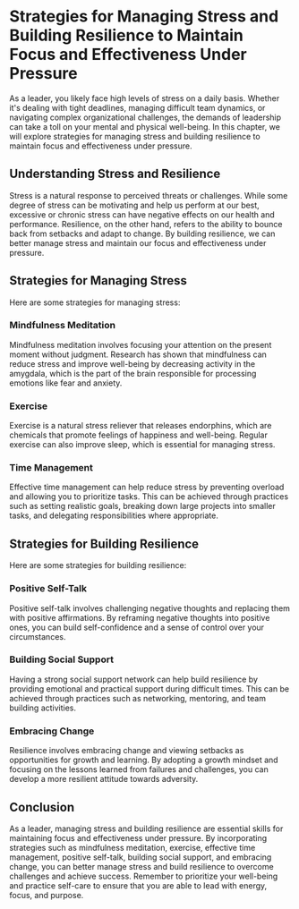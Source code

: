 Strategies for Managing Stress and Building Resilience to Maintain Focus and Effectiveness Under Pressure
======================================================================================================================================================

As a leader, you likely face high levels of stress on a daily basis. Whether it's dealing with tight deadlines, managing difficult team dynamics, or navigating complex organizational challenges, the demands of leadership can take a toll on your mental and physical well-being. In this chapter, we will explore strategies for managing stress and building resilience to maintain focus and effectiveness under pressure.

Understanding Stress and Resilience
-----------------------------------

Stress is a natural response to perceived threats or challenges. While some degree of stress can be motivating and help us perform at our best, excessive or chronic stress can have negative effects on our health and performance. Resilience, on the other hand, refers to the ability to bounce back from setbacks and adapt to change. By building resilience, we can better manage stress and maintain our focus and effectiveness under pressure.

Strategies for Managing Stress
------------------------------

Here are some strategies for managing stress:

### Mindfulness Meditation

Mindfulness meditation involves focusing your attention on the present moment without judgment. Research has shown that mindfulness can reduce stress and improve well-being by decreasing activity in the amygdala, which is the part of the brain responsible for processing emotions like fear and anxiety.

### Exercise

Exercise is a natural stress reliever that releases endorphins, which are chemicals that promote feelings of happiness and well-being. Regular exercise can also improve sleep, which is essential for managing stress.

### Time Management

Effective time management can help reduce stress by preventing overload and allowing you to prioritize tasks. This can be achieved through practices such as setting realistic goals, breaking down large projects into smaller tasks, and delegating responsibilities where appropriate.

Strategies for Building Resilience
----------------------------------

Here are some strategies for building resilience:

### Positive Self-Talk

Positive self-talk involves challenging negative thoughts and replacing them with positive affirmations. By reframing negative thoughts into positive ones, you can build self-confidence and a sense of control over your circumstances.

### Building Social Support

Having a strong social support network can help build resilience by providing emotional and practical support during difficult times. This can be achieved through practices such as networking, mentoring, and team building activities.

### Embracing Change

Resilience involves embracing change and viewing setbacks as opportunities for growth and learning. By adopting a growth mindset and focusing on the lessons learned from failures and challenges, you can develop a more resilient attitude towards adversity.

Conclusion
----------

As a leader, managing stress and building resilience are essential skills for maintaining focus and effectiveness under pressure. By incorporating strategies such as mindfulness meditation, exercise, effective time management, positive self-talk, building social support, and embracing change, you can better manage stress and build resilience to overcome challenges and achieve success. Remember to prioritize your well-being and practice self-care to ensure that you are able to lead with energy, focus, and purpose.
